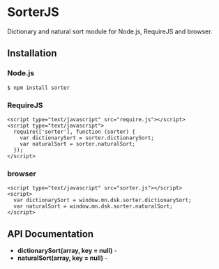 # SorterJS

Dictionary and natural sort module for Node.js, RequireJS and browser.

## Installation

### Node.js

    $ npm install sorter

### RequireJS

    <script type="text/javascript" src="require.js"></script>
    <script type="text/javascript">
      require(['sorter'], function (sorter) {
        var dictionarySort = sorter.dictionarySort;
        var naturalSort = sorter.naturalSort;
      });
    </script>

### browser

    <script type="text/javascript" src="sorter.js"></script>
    <script>
      var dictionarySort = window.mn.dsk.sorter.dictionarySort;
      var naturalSort = window.mn.dsk.sorter.naturalSort;
    </script>

## API Documentation

* **dictionarySort(array, key = null)** -
* **naturalSort(array, key = null)** -